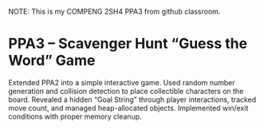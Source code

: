 NOTE: This is my COMPENG 2SH4 PPA3 from github classroom. 
# PPA3 – Scavenger Hunt “Guess the Word” Game

Extended PPA2 into a simple interactive game. Used random number generation and collision detection to place collectible characters on the board. Revealed a hidden “Goal String” through player interactions, tracked move count, and managed heap-allocated objects. Implemented win/exit conditions with proper memory cleanup.

